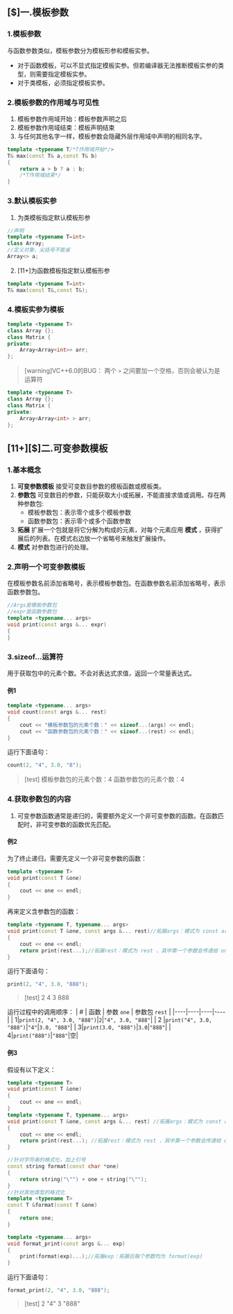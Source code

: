 ## [$]一.模板参数
### 1.模板参数
与函数参数类似，模板参数分为模板形参和模板实参。

+	对于函数模板，可以不显式指定模板实参。但若编译器无法推断模板实参的类型，则需要指定模板实参。
+	对于类模板，必须指定模板实参。

### 2.模板参数的作用域与可见性
1.	模板参数作用域开始：模板参数声明之后
2.	模板参数作用域结束：模板声明结束
3.	与任何其他名字一样，模板参数会隐藏外层作用域中声明的相同名字。
```c++
template <typename T/*T作用域开始*/>
T& max(const T& a,const T& b)
{
	return a > b ? a : b;
	/*T作用域结束*/
}
```

### 3.默认模板实参
1.	为类模板指定默认模板形参
```c++
//声明
template <typename T=int>
class Array;
//定义对象，尖括号不能省
Array<> a;
```
2.	\[11+\]为函数模板指定默认模板形参
```c++
template <typename T=int>
T& max(const T&,const T&);
```
### 4.模板实参为模板

```c++
template <typename T>
class Array {};
class Matrix {
private:
	Array<Array<int>> arr;
};
```

>[warning]VC++6.0的BUG： 两个 `>` 之间要加一个空格，否则会被认为是运算符

```c++
template <typename T>
class Array {};
class Matrix {
private:
	Array<Array<int> > arr;
};
```

## \[11+\][$]二.可变参数模板
### 1.基本概念
1.	**可变参数模板** 接受可变数目参数的模板函数或模板类。
2.	**参数包** 可变数目的参数，只能获取大小或拓展，不能直接求值或调用。存在两种参数包:
	+	模板参数包：表示零个或多个模板参数
	+	函数参数包：表示零个或多个函数参数
3.	**拓展** 扩展一个包就是将它分解为构成的元素，对每个元素应用 **模式** ，获得扩展后的列表。在模式右边放一个省略号来触发扩展操作。
4.	**模式** 对参数包进行的处理。

### 2.声明一个可变参数模板
在模板参数名前添加省略号，表示模板参数包。在函数参数名前添加省略号，表示函数参数包。
```c++
//Args是模板参数包
//expr是函数参数包
template <typename... args>
void print(const args &... expr)
{
}
```
### 3.sizeof...运算符
用于获取包中的元素个数。不会对表达式求值，返回一个常量表达式。
#### 例1
```c++
template <typename... args>
void count(const args &... rest)
{
    cout << "模板参数包的元素个数：" << sizeof...(args) << endl;
    cout << "函数参数包的元素个数：" << sizeof...(rest) << endl;
}
```
运行下面语句：
```c++
count(2, "4", 3.0, "8");
```
>[test]
>模板参数包的元素个数：4
>函数参数包的元素个数：4

### 4.获取参数包的内容
1.	可变参数函数通常是递归的，需要额外定义一个非可变参数的函数。在函数匹配时，非可变参数的函数优先匹配。
#### 例2
为了终止递归，需要先定义一个非可变参数的函数：
```c++
template <typename T>
void print(const T &one)
{
    cout << one << endl;
}
```
再来定义含参数包的函数：
```c++
template <typename T, typename... args>
void print(const T &one, const args &... rest)//拓展args：模式为 const args & ，生成一个参数列表
{
    cout << one << endl;
    return print(rest...);//拓展rest：模式为 rest ，其中第一个参数会传递给 one，其余参数传递给 rest
}
```
运行下面语句：
```c++
print(2, "4", 3.0, "888");
```
>[test]
>2
>4
>3
>888

运行过程中的调用顺序：
|  # |  函数 |  参数 `one` |  参数包 `rest` |
|----|----|----|----|
|  1|`print(2, "4", 3.0, "888")`|`2`|`"4", 3.0, "888"`|
| 2 |`print("4", 3.0, "888")`|`"4"`|`3.0, "888"`|
|  3|`print(3.0, "888")`|`3.0`|`"888"`|
|  4|`print("888")`|`"888"`|空|

#### 例3
假设有以下定义：
```c++
template <typename T>
void print(const T &one)
{
    cout << one << endl;
}
template <typename T, typename... args>
void print(const T &one, const args &... rest) //拓展args：模式为 const args & ，生成一个参数列表
{
    cout << one << endl;
    return print(rest...); //拓展rest：模式为 rest ，其中第一个参数会传递给 one，其余参数传递给参数包 rest
}

//针对字符串的格式化，加上引号
const string format(const char *one)
{
    return string("\"") + one + string("\"");
}
//针对其他类型的格式化
template <typename T>
const T &format(const T &one)
{
    return one;
}

template <typename... args>
void format_print(const args &... exp)
{
    print(format(exp)...);//拓展exp：拓展后每个参数均为 format(exp)
}
```
运行下面语句：
```c++
format_print(2, "4", 3.0, "888");
```
>[test]
>2
>"4"
>3
>"888"